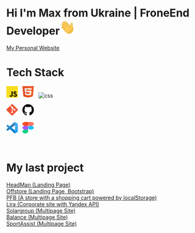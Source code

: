 

# Hi I'm Max from Ukraine | FroneEnd Developer<img src="./Assets/wave.gif" height="40px">
[My Personal Website](https://imartin-ff.github.io/frontDev/)



# Tech Stack

<p align='left'>
  <img src="./Assets/javascript.svg"  width="30px" alt="js" border="0" />&nbsp;&nbsp;
<img src="./Assets/html.svg"  width="30px" height="30px" alt="html" border="0" />&nbsp;&nbsp;
  <img src="./Assets/css.svg"  width="30px" height="30px" alt="css" border="0" />&nbsp;&nbsp;

</p>

<p align='left'>
  <img src="./Assets/git.svg"  width="30px" alt="git" border="0" />&nbsp;&nbsp;
  <img src="./Assets/github.svg"  width="30px" alt="github" border="0" />&nbsp;&nbsp;
</p>
<p align='left'>
  <img src="./Assets/vscode.svg"  width="30px" alt="vsc" border="0" />&nbsp;&nbsp;
  <img src="./Assets/figma.svg"  width="30px" height="30px" alt="figma" border="0" />&nbsp;&nbsp;
</p>
<br />



# My last project
[HeadMan (Landing Page)](https://imartin-ff.github.io/headman/) </br>
[Offstore (Landing Page, Bootstrap)](https://imartin-ff.github.io/offerstore.finance/) </br>
[PFB (A store with a shopping cart powered by localStorage)](https://imartin-ff.github.io/pfb/) </br>
[Lira (Corporate site with Yandex API)](https://imartin-ff.github.io/lira/) </br>
[Solargroup (Multipage Site)](https://imartin-ff.github.io/solargroup/) </br>
[Balance (Multipage Site)](https://imartin-ff.github.io/balance/) </br>
[SportAssist (Multipage Site)](https://imartin-ff.github.io/SportAssets/) </br>


